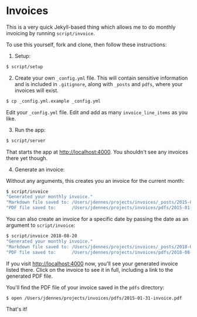 # Invoices

This is a very quick Jekyll-based thing which allows me to do monthly invoicing by running `script/invoice`.

To use this yourself, fork and clone, then follow these instructions:

1. Setup:

  ```sh
  $ script/setup
  ```

2. Create your own `_config.yml` file. This will contain sensitive information and is included in `.gitignore`, along with `_posts` and `pdfs`, where your invoices will exist.

  ```sh
  $ cp _config.yml.example _config.yml
  ```

  Edit your `_config.yml` file. Edit and add as many `invoice_line_items` as you like.

3. Run the app:

  ```sh
  $ script/server
  ```

  That starts the app at [http://localhost:4000](http://localhost:4000). You shouldn't see any invoices there yet though.

4. Generate an invoice:

  Without any arguments, this creates you an invoice for the current month:

  ```sh
  $ script/invoice
  "Generated your monthly invoice."
  "Markdown file saved to: /Users/jdennes/projects/invoices/_posts/2015-01-31-invoice.markdown"
  "PDF file saved to:      /Users/jdennes/projects/invoices/pdfs/2015-01-31-invoice.pdf"
  ```

  You can also create an invoice for a specific date by passing the date as an argument to `script/invoice`:

  ```sh
  $ script/invoice 2018-08-20
  "Generated your monthly invoice."
  "Markdown file saved to: /Users/jdennes/projects/invoices/_posts/2018-08-20-invoice.markdown"
  "PDF file saved to:      /Users/jdennes/projects/invoices/pdfs/2018-08-20-invoice.pdf"
  ```

  If you visit [http://localhost:4000](http://localhost:4000) now, you'll see your generated invoice listed there. Click on the invoice to see it in full, including a link to the generated PDF file.

  You'll find the PDF file of your invoice saved in the `pdfs` directory:

  ```sh
  $ open /Users/jdennes/projects/invoices/pdfs/2015-01-31-invoice.pdf
  ```

That's it!
